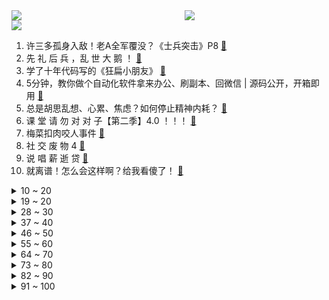 <div >
	<a style="float:left;width:55%;" href = "https://github.com/anuraghazra/github-readme-stats">
	 <img src = "https://github-readme-stats.vercel.app/api?username=iuuuuuaena&theme=buefy&show_icons=true"/>
	</a>
	<a  style="float:right;width:45%" href = "https://github.com/anuraghazra/github-readme-stats">
	 <img  src="https://github-readme-stats.vercel.app/api/top-langs/?username=anuraghazra&layout=compact"/>
	</a>
	</div>

[![](https://img.shields.io/badge/jxd-@jxdgogogo.xyz-yellowgreen.svg)](https://www.jxdgogogo.xyz)<br>
1. 许三多孤身入敌！老A全军覆没？《士兵突击》P8 [:link:](//www.bilibili.com/video/BV1XF411h7w7) <br>
2. 先 礼 后 兵  ，乱 世 大 鹅 ！ [:link:](//www.bilibili.com/video/BV1aQ4y1U72W) <br>
3. 学了十年代码写的《狂扁小朋友》 [:link:](//www.bilibili.com/video/BV1AU4y1u7Uo) <br>
4. 5分钟，教你做个自动化软件拿来办公、刷副本、回微信 | 源码公开，开箱即用 [:link:](//www.bilibili.com/video/BV1T34y1o73U) <br>
5. 总是胡思乱想、心累、焦虑？如何停止精神内耗？ [:link:](//www.bilibili.com/video/BV1XP4y1G7gi) <br>
6. 课 堂 请 勿 对 对 子【第二季】4.0 ！！！ [:link:](//www.bilibili.com/video/BV1mR4y1t7DF) <br>
7. 梅菜扣肉咬人事件 [:link:](//www.bilibili.com/video/BV1R341187wL) <br>
8. 社 交 废 物 4 [:link:](//www.bilibili.com/video/BV1Eq4y1g7dU) <br>
9. 说 唱 薪 逝 贷 [:link:](//www.bilibili.com/video/BV16S4y1d7fh) <br>
10. 就离谱！怎么会这样啊？给我看傻了！ [:link:](//www.bilibili.com/video/BV1MP4y1L7aw) <br>
<details>
<summary>10 ~ 20</summary>

11. 我们自己做的在线论文阅读神器ReadPaper【硕博科研学术文献综述必备】 [:link:](//www.bilibili.com/video/BV1dg411P7De) <br>
12. 我在第一次见面的地方向她求婚了 [:link:](//www.bilibili.com/video/BV1oP4y1G7mu) <br>
13. 【STN快报第六季10】元宇宙里的屎蛋，说不定真是温斯顿了 [:link:](//www.bilibili.com/video/BV1pL4y1i7nL) <br>
14. 我 今 年 最 开 心 的 视 频 [:link:](//www.bilibili.com/video/BV15L4y1i73a) <br>
15. “你 开 炮 啊 ！”【迫击炮快乐阴人流#2】 [:link:](//www.bilibili.com/video/BV1bL4y1i7fS) <br>
16. 最后那一刻，我看到了老弟对老爸深深的爱。 [:link:](//www.bilibili.com/video/BV1iQ4y1U7k4) <br>
17. 最有意义的食堂羊肉，到底能有多好吃？ [:link:](//www.bilibili.com/video/BV1VS4y1R7n6) <br>
18. 和敬汉卿用大铁锅炖牛肉，请老铁粉大口吃肉，大碗喝肉汤 [:link:](//www.bilibili.com/video/BV1nr4y1k7bA) <br>
19. 克格勃招不招酒蒙子？【硬核狠人17】 [:link:](//www.bilibili.com/video/BV1Lh411477A) <br>
</details>
<details>
<summary>19 ~ 20</summary>

20. 史上最离谱随机挑战！蹭饭名人堂大团圆了！【番外篇2】 [:link:](//www.bilibili.com/video/BV1zQ4y1U73y) <br>
21. 张镇辉台球正经教学【6个不太建议使用的技巧】4.0版本 [:link:](//www.bilibili.com/video/BV1m341187Kt) <br>
22. 跨越整个中国，奔赴祖国四角，给你一场身临其境的观星体验！ [:link:](//www.bilibili.com/video/BV1u34y1o7pB) <br>
23. 如果你在11月24日看到了，希望你不要在今天留下遗憾，而是收获感动！ [:link:](//www.bilibili.com/video/BV1T34y1o7AD) <br>
24. ⚡️你 妈 妈 的 歌 声 里⚡️ [:link:](//www.bilibili.com/video/BV1Fq4y1g7rM) <br>
25. deep♂夹奥特曼：致以自由♂的人 [:link:](//www.bilibili.com/video/BV1m341187NU) <br>
26. 当 代 毕 业 生 生 存 现 状 3.0 [:link:](//www.bilibili.com/video/BV1Nq4y1g7zA) <br>
27. 原 神 之 友（第五期） [:link:](//www.bilibili.com/video/BV1TS4y1R7ty) <br>
28. 有老婆的，真!~老婆饼 [:link:](//www.bilibili.com/video/BV1UY411x787) <br>
</details>
<details>
<summary>28 ~ 30</summary>

29. 《原神》胡桃手书「元气满满的一天><！」 [:link:](//www.bilibili.com/video/BV1of4y1N77G) <br>
30. 抽电子烟一年不来大姨妈？揭秘新型毒品，一碰成瘾！ [:link:](//www.bilibili.com/video/BV1Sq4y1u7dr) <br>
31. 试吃杭州23000条评论的火爆面馆！一碗103块，浇头竟堆成一座山…… [:link:](//www.bilibili.com/video/BV1DL411T7WH) <br>
32. 印度刨冰老头，2年不见！梦回2019年，我的衣服和我大爷都没变！ [:link:](//www.bilibili.com/video/BV1sr4y1k7FK) <br>
33. 寻光计划开启！我们在寻找更多热爱动画的你们 [:link:](//www.bilibili.com/video/BV1mg411P7W2) <br>
34. 《 M C 寄生虫爆发（完结） 》豆瓣：没分 [:link:](//www.bilibili.com/video/BV1XU4y1M7f8) <br>
35. 美国警察：放心只是做个笔录！（挥棒 [:link:](//www.bilibili.com/video/BV163411t794) <br>
36. 耗3小时，做500根串串，我已经能去楼下开店了。 [:link:](//www.bilibili.com/video/BV1cF411a7Wr) <br>
37. 探访美国福特汽车餐厅，美国底层蓝领工人吃什么？400元硬核菜！！ [:link:](//www.bilibili.com/video/BV1GY41147tp) <br>
</details>
<details>
<summary>37 ~ 40</summary>

38. 随机挑战UP主们立定跳远！应该没人能打败我吧？ [:link:](//www.bilibili.com/video/BV13Y411472j) <br>
39. ⚡朝你大胯捏两把⚡ [:link:](//www.bilibili.com/video/BV1VL411g7U9) <br>
40. 【4K60FPS】梅艳芳《夕阳之歌 》告别现场！这是一个传奇！ [:link:](//www.bilibili.com/video/BV1j34y1o7SK) <br>
41. 我家狗捡到了一只小奶猫.. [:link:](//www.bilibili.com/video/BV1jL411M7F7) <br>
42. 【羊巴鲁】你 也 想 起 舞 吗？ [:link:](//www.bilibili.com/video/BV1ph41147uF) <br>
43. 从没想过，我粉丝数破600万的那天，竟会被迫做这种事！ [:link:](//www.bilibili.com/video/BV1r34y1d7oG) <br>
44. 第一次来，没什么才艺，给大家表演个变脸吧... [:link:](//www.bilibili.com/video/BV1cq4y1r7sV) <br>
45. 我买到了前女友前男友的礼物盲盒！？ [:link:](//www.bilibili.com/video/BV1Hg411N7mn) <br>
46. 海贼王动画1000集1000秒特别纪念PV视频，配上各时期OP BGM，感动！ [:link:](//www.bilibili.com/video/BV1NL411M7w5) <br>
</details>
<details>
<summary>46 ~ 50</summary>

47. 前方高能！《孤勇者》女声版 超A燃炸！！ [:link:](//www.bilibili.com/video/BV1dS4y197kY) <br>
48. 降温了，25怼一顿自助小火锅有酒有肉，真带劲 [:link:](//www.bilibili.com/video/BV1PY41147RK) <br>
49. FPX.Doinb 断开连接 感谢你 老队长 祝未来一切顺利 [:link:](//www.bilibili.com/video/BV1mq4y167Da) <br>
50. S11谁最能漏刀？498场录像大统计，看看谁的基本功最扎实！ [:link:](//www.bilibili.com/video/BV19U4y1M7RG) <br>
51. 现在的大学生，内卷这么严重了吗？ [:link:](//www.bilibili.com/video/BV1SF411h7L3) <br>
52. 广东人洗澡VS北方人洗澡 [:link:](//www.bilibili.com/video/BV1cS4y1R7gu) <br>
53. 无意发现童年回忆里的街边关东煮~没想到10年前我真吃过!美食探店/无广试吃员 [:link:](//www.bilibili.com/video/BV1Yh411477q) <br>
54. “太阳啊，拥抱我吧” [:link:](//www.bilibili.com/video/BV1gh41147w6) <br>
55. 辣根咕哒豆？ [:link:](//www.bilibili.com/video/BV17h41147em) <br>
</details>
<details>
<summary>55 ~ 60</summary>

56. “ 东 风 ” 和 他 的 朋 友 们 [:link:](//www.bilibili.com/video/BV1jf4y1M7zz) <br>
57. 《关于我感冒之后获得了周迅声音体验卡这件事》 [:link:](//www.bilibili.com/video/BV16Q4y1v7CA) <br>
58. 当你的血量「只有0.01%」受到伤害当场碎裂！！？ [:link:](//www.bilibili.com/video/BV1CL411T7Ws) <br>
59. 别纠结这132万被黑多少了，这房子很可能根本没法住 [:link:](//www.bilibili.com/video/BV1Vg411N7wC) <br>
60. 演员的蛋生 [:link:](//www.bilibili.com/video/BV1iQ4y1U7D6) <br>
61. 销量千万的网红鞋，是怎么一点一点「毁掉」你腿的？ [:link:](//www.bilibili.com/video/BV1Yr4y1k7eo) <br>
62. POV：亚洲小孩在白人小孩面前打开了午餐盒 [:link:](//www.bilibili.com/video/BV1BR4y1x7N3) <br>
63. 萝莉音小姐姐辅导作业 [:link:](//www.bilibili.com/video/BV1pr4y1k7Ff) <br>
64. 大胆点生活，你没那么多观众 [:link:](//www.bilibili.com/video/BV1Gh41147cq) <br>
</details>
<details>
<summary>64 ~ 70</summary>

65. 如果你在11月24日看到了，那我就祝你万事顺遂，永远开心。 [:link:](//www.bilibili.com/video/BV1Wq4y167GM) <br>
66. 这样的守护是不是安全感满满 [:link:](//www.bilibili.com/video/BV1vM4y1A7f8) <br>
67. ⚡人 类 带 货 天 花 板⚡ [:link:](//www.bilibili.com/video/BV1uL4y1i7Sp) <br>
68. 海绵宝宝:丧尸围堡（同人电影） [:link:](//www.bilibili.com/video/BV1yR4y1x7gg) <br>
69. 听说分享欲是藏不住的喜欢 [:link:](//www.bilibili.com/video/BV1sT4y1R7EG) <br>
70. 成功率最高的约会方式 [:link:](//www.bilibili.com/video/BV1kR4y1x7RK) <br>
71. 【英雄联盟】双城之战 第二季敬请期待 [:link:](//www.bilibili.com/video/BV1GP4y1L7ui) <br>
72. 粉丝的阴间操作让我隔空取物 [:link:](//www.bilibili.com/video/BV1KU4y1u7b4) <br>
73. 【街头恶作剧挑战43】男生：这个熊好像会动 女生：放P 你出现幻觉了吧 [:link:](//www.bilibili.com/video/BV1tQ4y1U7V3) <br>
</details>
<details>
<summary>73 ~ 80</summary>

74. 全网高校浴室TOP50 [:link:](//www.bilibili.com/video/BV1dU4y1K7Hb) <br>
75. 【罗翔】美国大学生论文外包？雇人写作业犯法吗？ [:link:](//www.bilibili.com/video/BV1v341187jJ) <br>
76. 【全职高手】千机伞13种全形态等比例 ！！ [:link:](//www.bilibili.com/video/BV1Wb4y1b7zX) <br>
77. 望周知:女主头饰是用来端正仪态的，不是用来甩的！！！ [:link:](//www.bilibili.com/video/BV1wP4y1L7Q4) <br>
78. 《 让 废 话 飞 》 [:link:](//www.bilibili.com/video/BV11q4y1u7Dv) <br>
79. “新的故事，已经开始” [:link:](//www.bilibili.com/video/BV1oU4y1K72T) <br>
80. 这场仗如果我们不打，就是我们的下一代要打 [:link:](//www.bilibili.com/video/BV1FY41147p5) <br>
81. 坑啊！！花了132万在农村修了个“毛坯房”？！！ [:link:](//www.bilibili.com/video/BV1Wg411N7Ez) <br>
82. 《男 枪 哥》 [:link:](//www.bilibili.com/video/BV1tL4y1i7Bi) <br>
</details>
<details>
<summary>82 ~ 90</summary>

83. 300万的房车长啥样？3万块的金杯直呼好家伙！ [:link:](//www.bilibili.com/video/BV1W44y1Y7Fe) <br>
84. 《可露希尔的秘密档案》最终话：可露希尔的秘密档案 [:link:](//www.bilibili.com/video/BV1n44y1Y7LG) <br>
85. 水，住进去~ [:link:](//www.bilibili.com/video/BV1Z34y1d7YL) <br>
86. 当你设置了早起闹钟 [:link:](//www.bilibili.com/video/BV1yq4y167sY) <br>
87. 危！在女友面霜里加荧光颜料…一关灯脸都绿了！ [:link:](//www.bilibili.com/video/BV1RL4y1p7Ef) <br>
88. 蹭饭回馈，一道萝卜鸡蛋送给朋友！ [:link:](//www.bilibili.com/video/BV1dF411h767) <br>
89. 大司马测试“先攻偷钱死歌”一个大招炸了388块钱！对面才两件这边已经六神了 [:link:](//www.bilibili.com/video/BV1cb4y1b7nv) <br>
90. 男生为铺垫求婚用纸戒指，拿出真钻戒瞬间绷不住了：未来一直有你 [:link:](//www.bilibili.com/video/BV13q4y167fd) <br>
91. 拼夕夕里的“2斤全是肉”海鲜大咖，真的能吃吗？ [:link:](//www.bilibili.com/video/BV1AS4y1R7FV) <br>
</details>
<details>
<summary>91 ~ 100</summary>

92. 「 好 孩 子 」 [:link:](//www.bilibili.com/video/BV17r4y1k7mG) <br>
93. 球辅导2.0 [:link:](//www.bilibili.com/video/BV1NP4y1L7FY) <br>
94. 【时代少年团】《这福气给你要不要》之拿来吧！硬菜 [:link:](//www.bilibili.com/video/BV1Eh41147Je) <br>
95. 不要投钱！电影投资诈骗最新套路，把10年老记者都骗了！ [:link:](//www.bilibili.com/video/BV1AU4y1u7kF) <br>
96. 史上最离谱随机挑战！他们终于回家吃饭了！【番外篇】 [:link:](//www.bilibili.com/video/BV1EU4y1u7tH) <br>
97. 在下钟离，有何贵干(1) [:link:](//www.bilibili.com/video/BV1xb4y1b7ic) <br>
98. 【医学博士】室友闻不到自己脚臭怎么办？丨如何祛除脚臭？ [:link:](//www.bilibili.com/video/BV1Uq4y167Bz) <br>
99. 宇宙中最像地球的10个行星，有水有陆地，真有另一个世界不成？ [:link:](//www.bilibili.com/video/BV1QP4y1G7km) <br>
100. 一坐一忘 厨子探店¥399 [:link:](//www.bilibili.com/video/BV1fq4y1u7Uz) <br>
</details>
